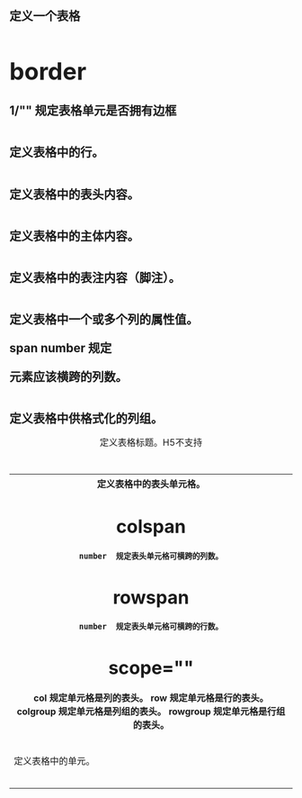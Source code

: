 ## <table>	定义一个表格
# border	
1/""	规定表格单元是否拥有边框
## <caption>	定义表格标题。H5不支持
## <th>	定义表格中的表头单元格。
# colspan
	number	规定表头单元格可横跨的列数。
# rowspan
	number	规定表头单元格可横跨的行数。
# scope=""
col	规定单元格是列的表头。
row	规定单元格是行的表头。
colgroup	规定单元格是列组的表头。
rowgroup	规定单元格是行组的表头。
## <tr>	定义表格中的行。
## <td>	定义表格中的单元。
## <thead>	定义表格中的表头内容。
## <tbody>	定义表格中的主体内容。
## <tfoot>	定义表格中的表注内容（脚注）。
## <col>	定义表格中一个或多个列的属性值。
span	number	规定 <col> 元素应该横跨的列数。
## <colgroup>	定义表格中供格式化的列组。